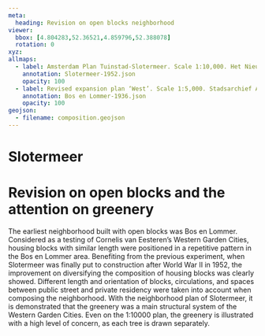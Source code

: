 ```yaml
---
meta:
  heading: Revision on open blocks neighborhood
viewer:
  bbox: [4.804283,52.36521,4.859796,52.388078]
  rotation: 0
xyz:
allmaps:
  - label: Amsterdam Plan Tuinstad-Slotermeer. Scale 1:10,000. Het Nieuwe Instituut. Originally published in 'Brochure Tuinstad Slotermeer, page 9' published by Gemeentebestuur van Amsterdam, 1952
    annotation: Slotermeer-1952.json
    opacity: 100
  - label: Revised expansion plan ‘West’. Scale 1:5,000. Stadsarchief Amsterdam. Published by Public Works Department and its legal successors, 1936
    annotation: Bos en Lommer-1936.json
    opacity: 100
geojson:
  - filename: composition.geojson
---
```

# Slotermeer
# Revision on open blocks and the attention on greenery
The earliest neighborhood built with open blocks was Bos en Lommer. Considered as a testing of Cornelis van Eesteren’s Western Garden Cities, housing blocks with similar length were positioned in a repetitive pattern in the Bos en Lommer area. Benefiting from the previous experiment, when Slotermeer was finally put to construction after World War II in 1952, the improvement on diversifying the composition of housing blocks was clearly showed. Different length and orientation of blocks, circulations, and spaces between public street and private residency were taken into account when composing the neighborhood.
With the neighborhood plan of Slotermeer, it is demonstrated that the greenery was a main structural system of the Western Garden Cities. Even on the 1:10000 plan, the greenery is illustrated with a high level of concern, as each tree is drawn separately.
